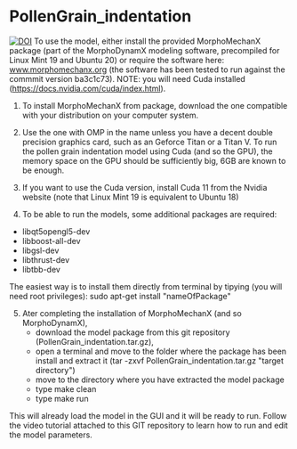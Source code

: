 # PollenGrain_indentation
[![DOI](https://zenodo.org/badge/DOI/10.5281/zenodo.4590379.svg)](https://doi.org/10.5281/zenodo.4590379)
To use the model, either install the provided MorphoMechanX package (part of the MorphoDynamX modeling software, precompiled for Linux Mint 19 and Ubuntu 20) or require the software here: www.morphomechanx.org (the software has been tested to run against the commmit version ba3c1c73). NOTE: you will need Cuda installed (https://docs.nvidia.com/cuda/index.html).

1) To install MorphoMechanX from package, download the one compatible with your distribution on your computer system. 

2) Use the one with OMP in the name unless you have a
decent double precision graphics card, such as an Geforce Titan or a Titan V. To run the pollen grain indentation model using Cuda (and so the GPU),
 the memory space on the GPU should be sufficiently big, 6GB are known to be enough.

3) If you want to use the Cuda version, install Cuda 11 from the Nvidia website (note that Linux Mint 19 is equivalent to Ubuntu 18)

4) To be able to run the models, some additional packages are required: 
 - libqt5opengl5-dev
 - libboost-all-dev
 - libgsl-dev
 - libthrust-dev
 - libtbb-dev

 The easiest way is to install them directly from terminal by tipying (you will need root privileges): sudo apt-get install "nameOfPackage"

5) Ater completing the installation of MorphoMechanX (and so MorphoDynamX), 
   - download the model package from this git repository (PollenGrain_indentation.tar.gz),
   - open a terminal and move to the folder where the package has been install and extract it (tar -zxvf PollenGrain_indentation.tar.gz "target directory")
   - move to the directory where you have extracted the model package 
   - type make clean
   - type make run
   
This will already load the model in the GUI and it will be ready to run. Follow the video tutorial attached to this GIT repository to learn how to run and edit the model parameters.
